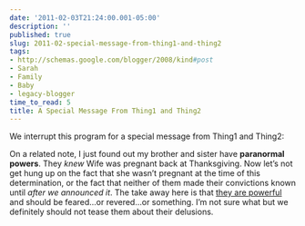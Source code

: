 ```yaml
---
date: '2011-02-03T21:24:00.001-05:00'
description: ''
published: true
slug: 2011-02-special-message-from-thing1-and-thing2
tags:
- http://schemas.google.com/blogger/2008/kind#post
- Sarah
- Family
- Baby
- legacy-blogger
time_to_read: 5
title: A Special Message From Thing1 and Thing2
---
```


<p>We interrupt this program for a special message from Thing1 and Thing2:</p>  <p style="text-align: center;"></p>  <p>On a related note, I just found out my brother and sister have <strong>paranormal powers</strong>. They <em>knew</em> Wife was pregnant back at Thanksgiving. Now let’s not get hung up on the fact that she wasn’t pregnant at the time of this determination, or the fact that neither of them made their convictions known until <em>after we announced it</em>. The take away here is that <a href="http://bit.ly/POOOWWEEERR" target="_blank">they are powerful</a> and should be feared…or revered…or something. I’m not sure what but we definitely should not tease them about their delusions.</p>